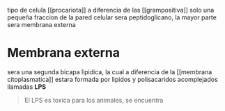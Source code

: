 tipo de celula [[procariota]] a diferencia de las [[grampositiva]] solo una pequeña fraccion de la pared celular sera peptidoglicano, la mayor parte sera membrana externa

# Membrana externa
sera una segunda bicapa lipidica,  la cual a diferencia de la [[membrana citoplasmatica]] estara formada por lipidos y polisacaridos acomplejados llamadas **LPS**
 >El LPS es toxica para los animales, se encuentra
